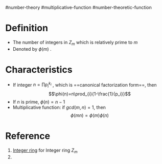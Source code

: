 #number-theory  #multiplicative-function #number-theoretic-function

# Definition
- The number of integers in $Z_m$ which is relatively prime to $m$
- Denoted by $\phi(m)$ .
# Characteristics
- If integer $n=\prod{p_i}^{k_i}$ , which is ==canonical factorization form==, then $$\phi(n)=n\prod_{i}{1-\frac{1}{p_i}}$$
- If $n$ is prime, $\phi(n)=n-1$
- Multiplicative function: if $gcd(m,n)=1$, then $$\phi(mn)=\phi(m)\phi(n)$$
# Reference
1. [Integer ring](Integer%20ring.md) for Integer ring $Z_m$ 
2. 